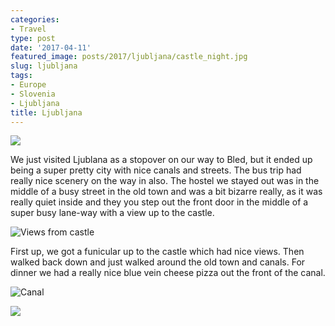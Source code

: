 ```yaml
---
categories:
- Travel
type: post
date: '2017-04-11'
featured_image: posts/2017/ljubljana/castle_night.jpg
slug: ljubljana
tags:
- Europe
- Slovenia
- Ljubljana
title: Ljubljana
---
```


![](castle_night.jpg "")

We just visited Ljublana as a stopover on our way to Bled, but it ended up being a super pretty city with nice canals and streets. The bus trip had really nice scenery on the way in also. The hostel we stayed out was in the middle of a busy street in the old town and was a bit bizarre really, as it was really quiet inside and they you step out the front door in the middle of a super busy lane-way with a view up to the castle.

![](castle_view.jpg "Views from castle")

First up, we got a funicular up to the castle which had nice views. Then walked back down and just walked around the old town and canals.
For dinner we had a really nice blue vein cheese pizza out the front of the canal.

![](canal.jpg "Canal")

![](square.jpg "")